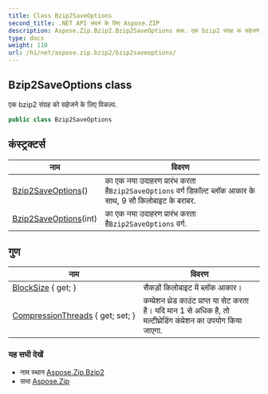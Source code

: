 ```yaml
---
title: Class Bzip2SaveOptions
second_title: .NET API संदर्भ के लिए Aspose.ZIP
description: Aspose.Zip.Bzip2.Bzip2SaveOptions कक्ष. एक bzip2 संग्रह क सहेजने के लए वकल्प.
type: docs
weight: 110
url: /hi/net/aspose.zip.bzip2/bzip2saveoptions/
---
```

## Bzip2SaveOptions class

एक bzip2 संग्रह को सहेजने के लिए विकल्प.

```csharp
public class Bzip2SaveOptions
```

## कंस्ट्रक्टर्स

| नाम | विवरण |
| --- | --- |
| [Bzip2SaveOptions](bzip2saveoptions/#constructor)() | का एक नया उदाहरण प्रारंभ करता है`Bzip2SaveOptions` वर्ग डिफ़ॉल्ट ब्लॉक आकार के साथ, 9 सौ किलोबाइट के बराबर. |
| [Bzip2SaveOptions](bzip2saveoptions/#constructor_1)(int) | का एक नया उदाहरण प्रारंभ करता है`Bzip2SaveOptions` वर्ग. |

## गुण

| नाम | विवरण |
| --- | --- |
| [BlockSize](../../aspose.zip.bzip2/bzip2saveoptions/blocksize/) { get; } | सैकड़ों किलोबाइट में ब्लॉक आकार। |
| [CompressionThreads](../../aspose.zip.bzip2/bzip2saveoptions/compressionthreads/) { get; set; } | कम्प्रेशन थ्रेड काउंट प्राप्त या सेट करता है। यदि मान 1 से अधिक है, तो मल्टीथ्रेडिंग कंप्रेशन का उपयोग किया जाएगा. |

### यह सभी देखें

* नाम स्थान [Aspose.Zip.Bzip2](../../aspose.zip.bzip2/)
* सभा [Aspose.Zip](../../)



